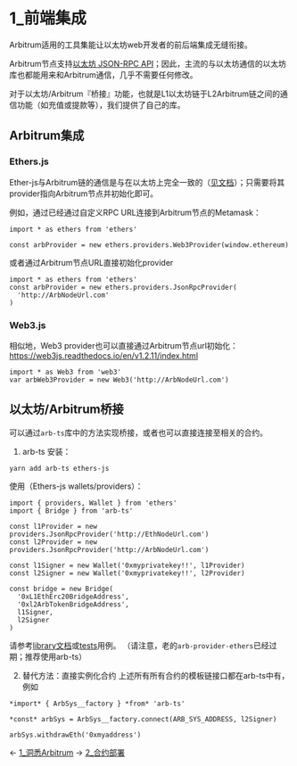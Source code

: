 # 1_前端集成

Arbitrum适用的工具集能让以太坊web开发者的前后端集成无缝衔接。

Arbitrum节点支持[以太坊 JSON-RPC API](https://eth.wiki/json-rpc/API)；因此，主流的与以太坊通信的以太坊库也都能用来和Arbitrum通信，几乎不需要任何修改。

对于以太坊/Arbitrum『桥接』功能，也就是L1以太坊链于L2Arbitrum链之间的通信功能（如充值或提款等），我们提供了自己的库。

## Arbitrum集成
### Ethers.js
Ether-js与Arbitrum链的通信是与在以太坊上完全一致的（[见文档](https://docs.ethers.io/v5/)）；只需要将其provider指向Arbitrum节点并初始化即可。

例如，通过已经通过自定义RPC URL连接到Arbitrum节点的Metamask：
```
import * as ethers from 'ethers'

const arbProvider = new ethers.providers.Web3Provider(window.ethereum)

```

或者通过Arbitrum节点URL直接初始化provider
```
import * as ethers from 'ethers'
const arbProvider = new ethers.providers.JsonRpcProvider(
  'http://ArbNodeUrl.com'
)
```
### Web3.js
相似地，Web3 provider也可以直接通过Arbitrum节点url初始化：
https://web3js.readthedocs.io/en/v1.2.11/index.html
```
import * as Web3 from 'web3'
var arbWeb3Provider = new Web3('http://ArbNodeUrl.com')
```

## 以太坊/Arbitrum桥接
可以通过`arb-ts`库中的方法实现桥接，或者也可以直接连接至相关的合约。

1. arb-ts
安装：
```
yarn add arb-ts ethers-js
```

使用（Ethers-js wallets/providers）：
```
import { providers, Wallet } from 'ethers'
import { Bridge } from 'arb-ts'

const l1Provider = new providers.JsonRpcProvider('http://EthNodeUrl.com')
const l2Provider = new providers.JsonRpcProvider('http://ArbNodeUrl.com')

const l1Signer = new Wallet('0xmyprivatekey!!', l1Provider)
const l2Signer = new Wallet('0xmyprivatekey!!', l2Provider)

const bridge = new Bridge(
  '0xL1EthErc20BridgeAddress',
  '0xl2ArbTokenBridgeAddress',
  l1Signer,
  l2Signer
)
```

请参考[library文档](https://arb-ts-docs.netlify.app/)或[tests](https://arb-ts-docs.netlify.app/)用例。
（请注意，老的`arb-provider-ethers`已经过期；推荐使用arb-ts）

2. 替代方法：直接实例化合约
上述所有所有合约的模板链接口都在arb-ts中有，例如
```
*import* { ArbSys__factory } *from* 'arb-ts'

*const* arbSys = ArbSys__factory.connect(ARB_SYS_ADDRESS, l2Signer)

arbSys.withdrawEth('0xmyaddress')
```




← [1_洞悉Arbitrum](../2_深入理解协议/1_洞悉Arbitrum.md)
→ [2_合约部署](2_合约部署.md)
















